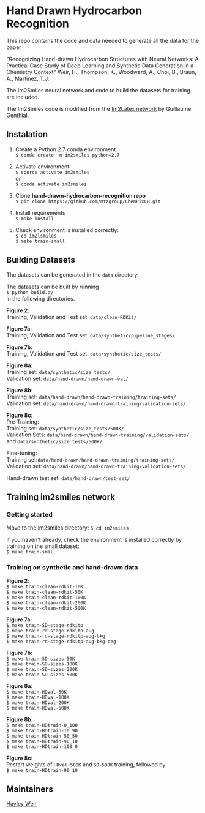 # Hand Drawn Hydrocarbon Recognition

This repo contains the code and data needed to generate all the data for the paper

  "Recognizing Hand-drawn Hydrocarbon Structures with Neural Networks:
  A Practical Case Study of Deep Learning and Synthetic Data Generation in a Chemistry Context"
  Weir, H., Thompson, K., Woodward, A., Choi, B., Braun, A., Martinez, T.J. 

The Im2Smiles neural network and code to build the datasets for training are included.

The Im2Smiles code is modified from the [Im2Latex network](https://github.com/guillaumegenthial/im2latex) by Guillaume Genthial. 


## Instalation

1. Create a Python 2.7 conda environment  
  `$ conda create -n im2smiles python=2.7`  

2. Activate environment  
  `$ source activate im2smiles`  
  or  
  `$ conda activate im2smiles`  

3. Clone **hand-drawn-hydrocarbon-recognition repo**  
  `$ git clone https://github.com/mtzgroup/ChemPixCH.git`  

4. Install requirements  
  `$ make install`  
 
5. Check environment is installed correctly:  
  `$ cd im2lsmiles`  
  `$ make train-small`  


## Building Datasets  

The datasets can be generated in the `data` directory.   

The datasets can be built by running  
  `$ python build.py`  
in the following directories.  

**Figure 2**:  
  Training, Validation and Test set: `data/clean-RDKit/`  

**Figure 7a**:  
  Training, Validation and Test set: `data/synthetic/pipeline_stages/`  

**Figure 7b**:  
  Training, Validation and Test set: `data/synthetic/size_tests/`  
 
**Figure 8a**:  
  Training set: `data/synthetic/size_tests/`  
  Validation set: `data/hand-drawn/hand-drawn-val/`  
  
**Figure 8b**:  
  Training set: `data/hand-drawn/hand-drawn-training/training-sets/`  
  Validation set: `data/hand-drawn/hand-drawn-training/validation-sets/`  

**Figure 8c**:  
  Pre-Training:  
    Training set: `data/synthetic/size_tests/500K/`  
    Validation Sets: `data/hand-drawn/hand-drawn-training/validation-sets/` and `data/synthetic/size_tests/500K/`  
  
  Fine-tuning:  
    Training set:`data/hand-drawn/hand-drawn-training/training-sets/`  
    Validation set: `data/hand-drawn/hand-drawn-training/validation-sets/`  


Hand-drawn test set: `data/hand-drawn/test-set/`  

## Training im2smiles network  

### Getting started  

Move to the im2smiles directory:
  `$ cd im2smiles`

If you haven't already, check the environment is installed correctly by training on the small dataset:  
  `$ make train-small`  

### Training on synthetic and hand-drawn data  

**Figure 2**:  
  `$ make train-clean-rdkit-10K`  
  `$ make train-clean-rdkit-50K`  
  `$ make train-clean-rdkit-100K`  
  `$ make train-clean-rdkit-200K`  
  `$ make train-clean-rdkit-500K`  

**Figure 7a**:  
  `$ make train-SD-stage-rdkitp`  
  `$ make train-rd-stage-rdkitp-aug`  
  `$ make train-rd-stage-rdkitp-aug-bkg`  
  `$ make train-rd-stage-rdkitp-aug-bkg-deg`  

**Figure 7b**:  
  `$ make train-SD-sizes-50K`  
  `$ make train-SD-sizes-100K`  
  `$ make train-SD-sizes-200K`  
  `$ make train-SD-sizes-500K`  

**Figure 8a**:  
  `$ make train-HDval-50K`  
  `$ make train-HDval-100K`  
  `$ make train-HDval-200K`  
  `$ make train-HDval-500K`  

**Figure 8b**:  
  `$ make train-HDtrain-0_100`  
  `$ make train-HDtrain-10_90`  
  `$ make train-HDtrain-50_50`   
  `$ make train-HDtrain-90_10`  
  `$ make train-HDtrain-100_0`  

**Figure 8c**:  
  Restart weights of `HDval-500K` and `SD-500K` training, followed by  
  `$ make train-HDtrain-90_10`  

## Maintainers  
[Hayley Weir](mailto:hweir@stanford.edu)
